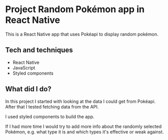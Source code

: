 # Project Random Pokémon app in React Native

This is a React Native app that uses Pokéapi to display random pokémon.

## Tech and techniques
- React Native
- JavaScript
- Styled components

## What did I do?

In this project I started with looking at the data I could get from Pokéapi. After that I tested fetching data from the API.

I used styled components to build the app.

If I had more time I would try to add more info about the randomly selected Pokémon, e.g. what type it is and which types it's effective or weak against.
